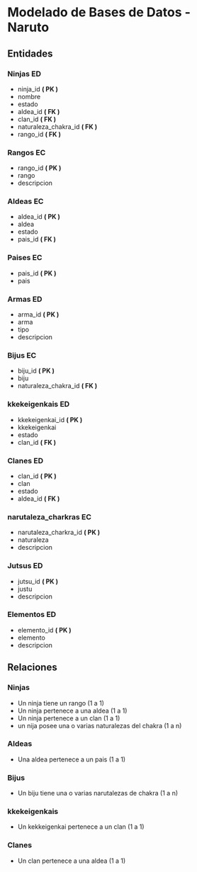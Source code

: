 # Modelado de Bases de Datos - Naruto

## Entidades

### Ninjas **ED**
- ninja_id **( PK )**
- nombre
- estado
- aldea_id **( FK )**
- clan_id **( FK )**
- naturaleza_chakra_id **( FK )**
- rango_id **( FK )**

### Rangos **EC**
- rango_id **( PK )**
- rango
- descripcion

### Aldeas **EC**
- aldea_id **( PK )**
- aldea
- estado
- pais_id **( FK )**

### Paises **EC**
- pais_id **( PK )**
- pais

### Armas **ED**
- arma_id **( PK )**
- arma
- tipo
- descripcion

### Bijus **EC**
- biju_id **( PK )**
- biju
- naturaleza_chakra_id **( FK )**

### kkekeigenkais **ED**
- kkekeigenkai_id **( PK )**
- kkekeigenkai
- estado
- clan_id **( FK )**

### Clanes **ED**
- clan_id **( PK )**
- clan
- estado
- aldea_id **( FK )**

### narutaleza_charkras **EC**
- narutaleza_charkra_id **( PK )**
- naturaleza
- descripcion

### Jutsus **ED**
- jutsu_id **( PK )**
- justu
- descripcion

### Elementos **ED**
- elemento_id **( PK )**
- elemento
- descripcion

## Relaciones

### Ninjas

* Un ninja tiene un rango (1 a 1)
* Un ninja pertenece a una aldea (1 a 1)
* Un ninja pertenece a un clan (1 a 1)
* un nija posee una o varias naturalezas del chakra (1 a n)

### Aldeas

* Una aldea pertenece a un pais (1 a 1)

### Bijus

* Un biju tiene una o varias narutalezas de chakra (1 a n)

### kkekeigenkais

* Un kekkeigenkai pertenece a un clan (1 a 1)

### Clanes

* Un clan pertenece a una aldea (1 a 1)

